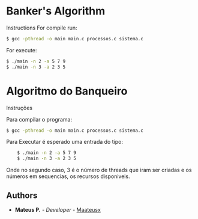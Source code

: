 

Banker's Algorithm
=====================

Instructions
For compile run:
```bash
$ gcc -pthread -o main main.c processos.c sistema.c
```

For execute:
```bash
$ ./main -n 2 -a 5 7 9
$ ./main -n 3 -a 2 3 5
```


Algoritmo do Banqueiro
=====================
Instruções

Para compilar o programa:
```bash
$ gcc -pthread -o main main.c processos.c sistema.c
```

Para Executar é esperado uma entrada do tipo:
```bash
    $ ./main -n 2 -a 5 7 9
    $ ./main -n 3 -a 2 3 5
```

Onde no segundo caso, 3 é o número de threads que iram ser criadas e os números em sequencias, os recursos disponiveis.

## Authors

* **Mateus P.** - *Developer* - [Maateusx](https://github.com/Maateusx)
